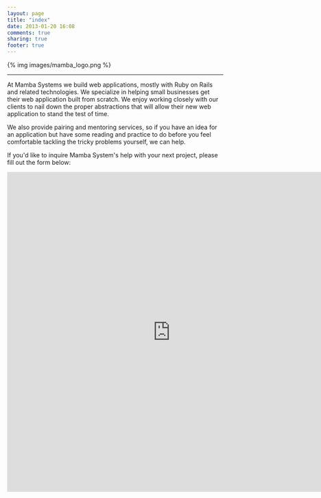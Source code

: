 ```yaml
---
layout: page
title: "index"
date: 2013-01-20 16:08
comments: true
sharing: true
footer: true
---
```

{% img images/mamba_logo.png %}
<hr/>
<p>
 At Mamba Systems we build web applications, mostly with Ruby on Rails and related technologies.
 We specialize in helping small businesses get their web application built from scratch.  We enjoy
 working closely with our clients to nail down the proper abstractions that will allow their new
 web application to stand the test of time.
</p>
<p>
 We also provide pairing and mentoring services, so if you have an idea for an application but have
 some reading and practice to do before you feel comfortable tackling the tricky problems yourself, we can help.
</p>
<p>
 If you'd like to inquire Mamba System's help with your next project, please fill out the form below:
</p>
<iframe src="https://docs.google.com/a/mambasystems.net/spreadsheet/embeddedform?formkey=dFlhQWk2M3c1U2sxUnlBYVlUVGdrOFE6MQ" width="760" height="745" frameborder="0" marginheight="0" marginwidth="0">Loading...</iframe>
